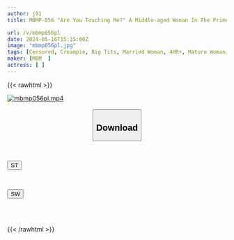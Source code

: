 ```yaml
---
author: j91
title: MBMP-056 "Are You Touching Me?" A Middle-aged Woman In The Prime Of Her Life Has Her Body Groped On The Train And Tries To Hold Back From Making Noise So The Man Doesn't Know She's Feeling It, But She's So Frustrated That She's At The Mercy Of The Man... 8 People, 4 Hours

url: /v/mbmp056pl
date: 2024-05-16T15:15:00Z
image: "mbmp056pl.jpg"
tags: [Censored, Creampie, Big Tits, Married Woman, 4HR+, Mature Woman, Acme · Orgasm	]
maker: [MBM  ]
actress: [ ]
---
```



{{< rawhtml >}}

<div class="video" data-videoid="Lq6GBgAGVeURGBv">
    <a href="javascript:;">
        <img src="/v/mbmp056pl/mbmp056pl.jpg" width="WIDTH" height="HEIGHT" alt="mbmp056pl.mp4" loading="lazy">
    </a>
</div>

<script type="text/javascript" src="https://j91.asia/asset/on-demand-st.js"></script>

<br>
  <link rel="stylesheet" href="https://j91.asia/asset/bs5.css">
  
  <center>
  <button class="btn btn-primary" type="button" data-bs-toggle="collapse" data-bs-target=".multi-collapse" aria-expanded="false" aria-controls="multiCollapseExample1 multiCollapseExample2"><h2>Download</h2></button></center>
</p>
<div class="row">
  <div class="col">
    <div class="collapse multi-collapse" id="multiCollapseExample1">
      <div class="card card-body">
	      	      <br>
<div class="buttons">  
<p><a href="/v/mbmp056pl/st.html" target="_blank"><button class="btn-hover color-3"><i class="fa fa-download"></i> ST</button></a></p></div>
    </div>
  </div>
</div>
  <div class="col">
    <div class="collapse multi-collapse" id="multiCollapseExample2">
      <div class="card card-body">
	      <br>
<div class="buttons">
<p><a href="/v/mbmp056pl/sw.html" target="_blank"><button class="btn-hover color-2"><i class="fa fa-download"></i> SW</button></a></p></div>
<br><br>
      </div>
    </div>
  </div>
</div>

{{< /rawhtml >}}